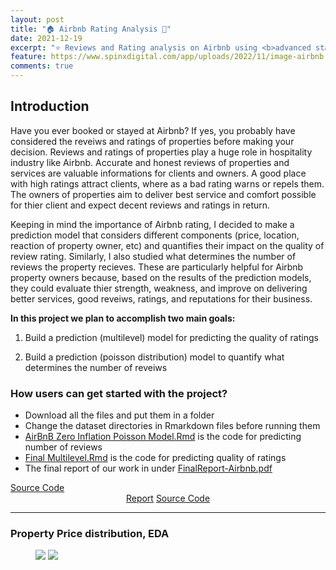 ```yaml
---
layout: post
title: "🏠 Airbnb Rating Analysis 🔑"
date: 2021-12-19
excerpt: "⭐ Reviews and Rating analysis on Airbnb using <b>advanced statistical modeling: R</b>"
feature: https://www.spinxdigital.com/app/uploads/2022/11/image-airbnb.jpg
comments: true
---
```


## Introduction

Have you ever booked or stayed at Airbnb?  If yes, you probably have considered the reveiws and ratings of properties before making your decision. Reviews and ratings of properties play a huge role in hospitality industry like Airbnb. Accurate and honest reviews of properties and services are valuable informations for clients and owners. A good place with high ratings attract clients, where as a bad rating warns or repels them. The owners of properties aim to deliver best service and comfort possible for thier client and expect decent reviews and ratings in return. 

Keeping in mind the importance of Airbnb rating, I decided to make a prediction model that considers different components (price, location, reaction of property owner, etc) and quantifies their impact on the quality of review rating. Similarly, I also studied what determines the number of reviews the property recieves. These are particularly helpful for Airbnb property owners because, based on the results of the prediction models, they could evaluate thier strength, weakness, and improve on delivering better services, good reveiws, ratings, and reputations for their business.  

<b> In this project we plan to accomplish two main goals: </b>

 1) Build a prediction (multilevel) model for predicting the quality of ratings
 
 2) Build a prediction (poisson distribution) model to quantify what determines the number of reveiws

### How users can get started with the project?
- Download all the files and put them in a folder
- Change the dataset directories in Rmarkdown files before running them
- [AirBnB Zero Inflation Poisson Model.Rmd](https://github.com/gurungkshitij/airbnb-rating-analysis/blob/master/AirBnB%20Zero%20Inflation%20Poisson%20Model.Rmd) is the code for predicting number of reviews 
- [Final Multilevel.Rmd](https://github.com/gurungkshitij/airbnb-rating-analysis/blob/master/Final%20Multilevel.Rmd) is the code for predicting quality of ratings
- The final report of our work in under [FinalReport-Airbnb.pdf](https://github.com/gurungkshitij/airbnb-rating-analysis/blob/master/FinalReport-Airbnb.pdf)

<div markdown="0"><a href="https://github.com/gurungkshitij/airbnb-rating-analysis" class="btn btn-success">Source Code</a></div>
<center>
    <div class="btn-group">
        <a href="https://github.com/gurungkshitij/airbnb-rating-analysis/blob/master/FinalReport-Airbnb.pdf" class="btn btn-success">Report</a>
        <a href="https://github.com/gurungkshitij/airbnb-rating-analysis">Source Code</a>
    </div>
</center>
<hr>

### Property Price distribution, EDA
<figure class="half">
    <a href='/assets/img/anb1.png'><img src='/assets/img/abnb1'></a>
    <a href='/assets/img/anb2.png'><img src='/assets/img/abnb2'></a>
</figure>


